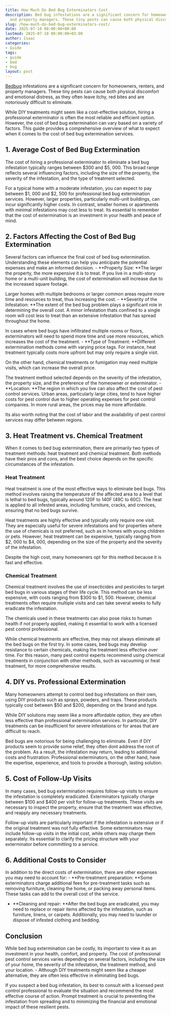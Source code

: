```yaml
---
title: How Much Do Bed Bug Exterminators Cost
description: Bed bug infestations are a significant concern for homeowners, renters,
  and property managers. These tiny pests can cause both physical discomfort and...
slug: /how-much-do-bed-bug-exterminators-cost/
date: 2025-07-10 00:00:00+00:00
lastmod: 2025-07-10 00:00:00+03:00
author: Isaac
categories:
- Guide
tags:
- guide
- bed
- bug
layout: post
---
```

[Bed](https://pestpolicy.com/bed-bugs-vs-other-pests/)[bug](https://pestpolicy.com/how-to-find-bed-bugs-during-the-day/) infestations are a significant concern for homeowners, renters, and property managers. These tiny pests can cause both physical discomfort and emotional distress, as they often leave itchy, red bites and are notoriously difficult to eliminate.

While DIY treatments might seem like a cost-effective solution, hiring a professional exterminator is often the most reliable and efficient option. However, the cost of bed bug extermination can vary based on a variety of factors. This guide provides a comprehensive overview of what to expect when it comes to the cost of bed bug extermination services.

##  1. Average Cost of Bed Bug Extermination

The cost of hiring a professional exterminator to eliminate a bed bug infestation typically ranges between $300 and $5, 000. This broad range reflects several influencing factors, including the size of the property, the severity of the infestation, and the type of treatment selected.

For a typical home with a moderate infestation, you can expect to pay between $1, 000 and $2, 500 for professional bed bug extermination services. However, larger properties, particularly multi-unit buildings, can incur significantly higher costs. In contrast, smaller homes or apartments with minimal infestations may cost less to treat. Its essential to remember that the cost of extermination is an investment in your health and peace of mind.

##  2. Factors Affecting the Cost of Bed Bug Extermination

Several factors can influence the final cost of bed bug extermination. Understanding these elements can help you anticipate the potential expenses and make an informed decision. - **Property Size: **The larger the property, the more expensive it is to treat. If you live in a multi-story home or a multi-unit building, the cost of extermination will increase due to the increased square footage.

Larger homes with multiple bedrooms or larger common areas require more time and resources to treat, thus increasing the cost. - **Severity of the Infestation: **The extent of the bed bug problem plays a significant role in determining the overall cost. A minor infestation thats confined to a single room will cost less to treat than an extensive infestation that has spread throughout the home.

In cases where bed bugs have infiltrated multiple rooms or floors, exterminators will need to spend more time and use more resources, which increases the cost of the treatment. - **Type of Treatment: **Different extermination methods come with varying price tags. For instance, heat treatment typically costs more upfront but may only require a single visit.

On the other hand, chemical treatments or fumigation may need multiple visits, which can increase the overall price.

The treatment method selected depends on the severity of the infestation, the property size, and the preference of the homeowner or exterminator. - **Location: **The region in which you live can also affect the cost of pest control services. Urban areas, particularly large cities, tend to have higher costs for pest control due to higher operating expenses for pest control companies. In more rural areas, the prices may be more affordable.

Its also worth noting that the cost of labor and the availability of pest control services may differ between regions.

##  3. Heat Treatment vs. Chemical Treatment

When it comes to bed bug extermination, there are primarily two types of treatment methods: heat treatment and chemical treatment. Both methods have their pros and cons, and the best choice depends on the specific circumstances of the infestation.

###  Heat Treatment

Heat treatment is one of the most effective ways to eliminate bed bugs. This method involves raising the temperature of the affected area to a level that is lethal to bed bugs, typically around 120F to 140F (49C to 60C). The heat is applied to all infested areas, including furniture, cracks, and crevices, ensuring that no bed bugs survive.

Heat treatments are highly effective and typically only require one visit. They are especially useful for severe infestations and for properties where the use of chemicals is not preferred, such as in homes with young children or pets. However, heat treatment can be expensive, typically ranging from $2, 000 to $4, 000, depending on the size of the property and the severity of the infestation.

Despite the high cost, many homeowners opt for this method because it is fast and effective.

###  Chemical Treatment

Chemical treatment involves the use of insecticides and pesticides to target bed bugs in various stages of their life cycle. This method can be less expensive, with costs ranging from $300 to $1, 500. However, chemical treatments often require multiple visits and can take several weeks to fully eradicate the infestation.

The chemicals used in these treatments can also pose risks to human health if not properly applied, making it essential to work with a licensed pest control professional.

While chemical treatments are effective, they may not always eliminate all the bed bugs on the first try. In some cases, bed bugs may develop resistance to certain chemicals, making the treatment less effective over time. For this reason, many pest control experts recommend using chemical treatments in conjunction with other methods, such as vacuuming or heat treatment, for more comprehensive results.

##  4. DIY vs. Professional Extermination

Many homeowners attempt to control bed bug infestations on their own, using DIY products such as sprays, powders, and traps. These products typically cost between $50 and $200, depending on the brand and type.

While DIY solutions may seem like a more affordable option, they are often less effective than professional extermination services. In particular, DIY treatments can be insufficient for severe infestations or for areas that are difficult to reach.

Bed bugs are notorious for being challenging to eliminate. Even if DIY products seem to provide some relief, they often dont address the root of the problem. As a result, the infestation may return, leading to additional costs and frustration. Professional exterminators, on the other hand, have the expertise, experience, and tools to provide a thorough, lasting solution.

##  5. Cost of Follow-Up Visits

In many cases, bed bug extermination requires follow-up visits to ensure the infestation is completely eradicated. Exterminators typically charge between $100 and $400 per visit for follow-up treatments. These visits are necessary to inspect the property, ensure that the treatment was effective, and reapply any necessary treatments.

Follow-up visits are particularly important if the infestation is extensive or if the original treatment was not fully effective. Some exterminators may include follow-up visits in the initial cost, while others may charge them separately. Its essential to clarify the pricing structure with your exterminator before committing to a service.

##  6. Additional Costs to Consider

In addition to the direct costs of extermination, there are other expenses you may need to account for: - **Pre-treatment preparation: **Some exterminators charge additional fees for pre-treatment tasks such as removing furniture, cleaning the home, or packing away personal items. These tasks can add to the overall cost of the service.

- **Cleaning and repair: **After the bed bugs are eradicated, you may need to replace or repair items affected by the infestation, such as furniture, linens, or carpets. Additionally, you may need to launder or dispose of infested clothing and bedding.

##  Conclusion

While bed bug extermination can be costly, its important to view it as an investment in your health, comfort, and property. The cost of professional pest control services varies depending on several factors, including the size of your home, the severity of the infestation, the treatment method, and your location. - Although DIY treatments might seem like a cheaper alternative, they are often less effective in eliminating bed bugs.

If you suspect a bed bug infestation, its best to consult with a licensed pest control professional to evaluate the situation and recommend the most effective course of action. Prompt treatment is crucial to preventing the infestation from spreading and to minimizing the financial and emotional impact of these resilient pests.
